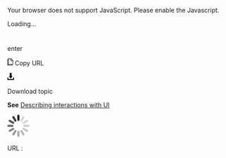 Your browser does not support JavaScript. Please enable the Javascript.

Loading...

# 

enter

![Copy URL](media/enterprise/Copy.png)
Copy URL

![Download](media/enterprise/Download.png)

Download topic

**See** [Describing interactions with UI](https://worldready.cloudapp.net/Styleguide/Read?id=2700&topicid=26472)

![In progress](media/enterprise/activity-large.gif)

URL :
